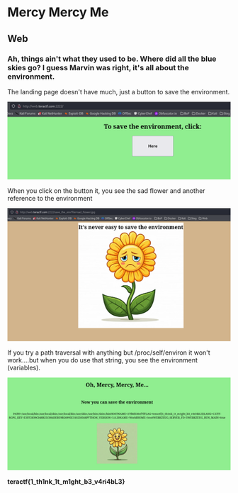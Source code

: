 # Mercy Mercy Me

## Web

### Ah, things ain't what they used to be.  Where did all the blue skies go?  I guess Marvin was right, it's all about the environment.

The landing page doesn't have much, just a button to save the environment.

![landing](./landing.png)

When you click on the button it, you see the sad flower and another reference to the environment

![sad_flower](./sad_flower.png)

If you try a path traversal with anything but /proc/self/environ it won't work....but when you do use that string, you see the environment (variables).

![environment](./environment.png)


**teractf{1_th1nk_1t_m1ght_b3_v4ri4bL3}**

